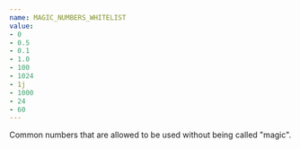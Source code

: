 ```yaml
---
name: MAGIC_NUMBERS_WHITELIST
value:
- 0
- 0.5
- 0.1
- 1.0
- 100
- 1024
- 1j
- 1000
- 24
- 60
---
```


Common numbers that are allowed to be used without being called "magic".